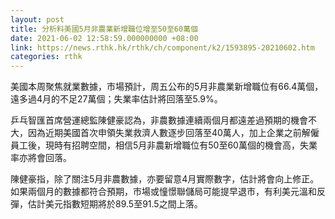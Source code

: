 ```yaml
---
layout: post
title: 分析料美國5月非農業新增職位增至50至60萬個
date: 2021-06-02 12:58:59.000000000 +08:00
link: https://news.rthk.hk/rthk/ch/component/k2/1593895-20210602.htm
categories: rthk
---
```


美國本周聚焦就業數據，市場預計，周五公布的5月非農業新增職位有66.4萬個，遠多過4月的不足27萬個；失業率估計將回落至5.9%。

乒乓智匯首席營運總監陳健豪認為，非農數據連續兩個月都遠差過預期的機會不大，因為近期美國首次申領失業救濟人數逐步回落至40萬人，加上企業之前解僱員工後，現時有招聘空間，相信5月非農新增職位有50至60萬個的機會高，失業率亦將會回落。

陳健豪指，除了關注5月非農數據，亦要留意4月實際數字，估計將會向上修正。如果兩個月的數據都符合預期，市場或憧憬聯儲局可能提早退市，有利美元溫和反彈，估計美元指數短期將於89.5至91.5之間上落。
